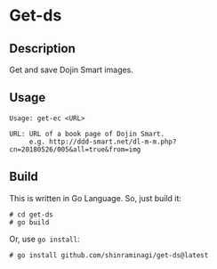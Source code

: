 # Get-ds

## Description

Get and save Dojin Smart images.

## Usage

    Usage: get-ec <URL>

    URL: URL of a book page of Dojin Smart.
         e.g. http://ddd-smart.net/dl-m-m.php?cn=20180526/005&all=true&from=img

## Build

This is written in Go Language. So, just build it:

    # cd get-ds
    # go build
 
 Or, use `go install`:

    # go install github.com/shinraminagi/get-ds@latest
